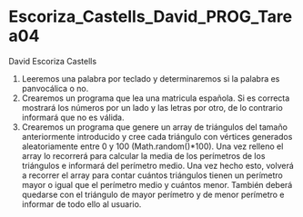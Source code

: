 # Escoriza_Castells_David_PROG_Tarea04

David Escoriza Castells

1. Leeremos una palabra por teclado y determinaremos si la palabra es panvocálica o no.
2. Crearemos un programa que lea una matricula española. Si es correcta mostrará los números por un lado y las letras por otro, de lo contrario informará que no es válida.
3. Crearemos un programa que genere un array de triángulos del tamaño anteriormente introducido y cree cada triángulo con vértices generados aleatoriamente entre 0 y 100 (Math.random()*100). Una vez relleno el array lo recorrerá para calcular la media de los perímetros de los triángulos e informará del perímetro medio. Una vez hecho esto, volverá a recorrer el array para contar cuántos triángulos tienen un perímetro mayor o igual que el perímetro medio y cuántos menor. También deberá quedarse con el triángulo de mayor perímetro y de menor perímetro e informar de todo ello al usuario.
